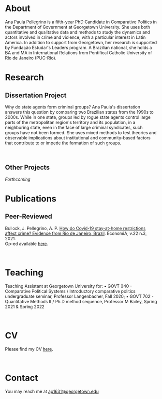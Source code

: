 # About

Ana Paula Pellegrino is a fifth-year PhD Candidate in Comparative Politics in the Department of Government at Georgetown University. She uses both quantitative and qualitative data and methods to study the dynamics and actors involved in crime and violence, with a particular interest in Latin America. In addition to support from Georgetown, her research is supported by Fundação Estudar's Leaders program. A Brazilian national, she holds a BA and MA in International Relations from Pontifical Catholic University of Rio de Janeiro (PUC-Rio).
</br>

# Research

## Dissertation Project
Why do state agents form criminal groups? Ana Paula's dissertation answers this question by comparing two Brazilian states from the 1990s to 2000s. While in one state, groups led by rogue state agents control large parts of the metropolitan region's territory and its population, in a neighboring state, even in the face of large criminal syndicates, such groups have not been formed. She uses mixed methods to test theories and observable implications about institutional and community-based factors that contribute to or impede the formation of such groups.

</br>

## Other Projects

*Forthcoming*
</br>

# Publications

## Peer-Reviewed

Bullock, J. Pellegrino, A. P. [How do Covid-19 stay-at-home restrictions affect crime? Evidence from Rio de Janeiro, Brazil](https://www.sciencedirect.com/science/article/pii/S1517758021000175). EconomiA, v.22 n.3, 2021.</br>
Op-ed available [here](https://pp.nexojornal.com.br/opiniao/2022/Li%C3%A7%C3%B5es-pand%C3%AAmicas-para-pol%C3%ADticas-de-seguran%C3%A7a-p%C3%BAblica-efetivas).

</br>

# Teaching

Teaching Assistant at Georgetown University for:
▪   	GOVT 040 - Comparative Political Systems / Introductory comparative politics undergraduate seminar, Professor Langenbacher, Fall 2020;
▪   	GOVT 702 - Quantitative Methods II / Ph.D method sequence, Professor M Bailey, Spring 2021 & Spring 2022

</br>

# CV

Please find my CV [here](https://drive.google.com/file/d/1N6QkqLfu_ff6rZHIkoE_Gibay3gVzzm0/view?usp=sharing).

</br>

# Contact

You may reach me at ap1631@georgetown.edu

